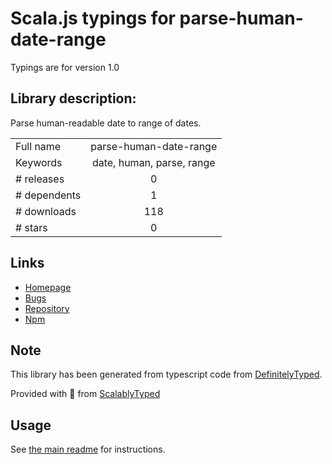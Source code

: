
# Scala.js typings for parse-human-date-range

Typings are for version 1.0

## Library description:
Parse human-readable date to range of dates.

|                    |                 |
| ------------------ | :-------------: |
| Full name          | parse-human-date-range |
| Keywords           | date, human, parse, range |
| # releases         | 0 |
| # dependents       | 1 |
| # downloads        | 118 |
| # stars            | 0 |

## Links
- [Homepage](https://github.com/niksy/parse-human-date-range#readme)
- [Bugs](https://github.com/niksy/parse-human-date-range/issues)
- [Repository](https://github.com/niksy/parse-human-date-range)
- [Npm](https://www.npmjs.com/package/parse-human-date-range)
    


## Note
This library has been generated from typescript code from [DefinitelyTyped](https://definitelytyped.org).

Provided with :purple_heart: from [ScalablyTyped](https://github.com/oyvindberg/ScalablyTyped)

## Usage
See [the main readme](../../readme.md) for instructions.


